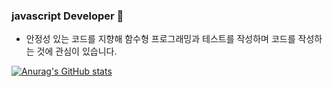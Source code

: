 ### javascript Developer 👋

- 안정성 있는 코드를 지향해 함수형 프로그래밍과 테스트를 작성하며 코드를 작성하는 것에 관심이 있습니다.

[![Anurag's GitHub stats](https://github-readme-stats.vercel.app/api?username=JEONGSSO&count_private=true&show_icons=true)](https://github.com/anuraghazra/github-readme-stats)

<!--
**JEONGSSO/JEONGSSO** is a ✨ _special_ ✨ repository because its `README.md` (this file) appears on your GitHub profile.

Here are some ideas to get you started:

- 🔭 I’m currently working on ...
- 🌱 I’m currently learning ...
- 👯 I’m looking to collaborate on ...
- 🤔 I’m looking for help with ...
- 💬 Ask me about ...
- 📫 How to reach me: ...
- 😄 Pronouns: ...
- ⚡ Fun fact: ...
-->
